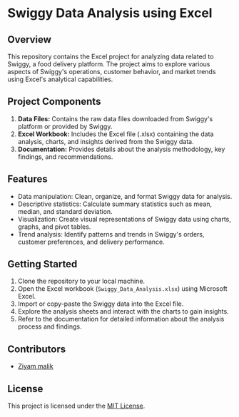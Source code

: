 # Swiggy Data Analysis using Excel

## Overview
This repository contains the Excel project for analyzing data related to Swiggy, a food delivery platform. The project aims to explore various aspects of Swiggy's operations, customer behavior, and market trends using Excel's analytical capabilities.

## Project Components
1. **Data Files:** Contains the raw data files downloaded from Swiggy's platform or provided by Swiggy.
2. **Excel Workbook:** Includes the Excel file (.xlsx) containing the data analysis, charts, and insights derived from the Swiggy data.
3. **Documentation:** Provides details about the analysis methodology, key findings, and recommendations.

## Features
- Data manipulation: Clean, organize, and format Swiggy data for analysis.
- Descriptive statistics: Calculate summary statistics such as mean, median, and standard deviation.
- Visualization: Create visual representations of Swiggy data using charts, graphs, and pivot tables.
- Trend analysis: Identify patterns and trends in Swiggy's orders, customer preferences, and delivery performance.

## Getting Started
1. Clone the repository to your local machine.
2. Open the Excel workbook (`Swiggy_Data_Analysis.xlsx`) using Microsoft Excel.
3. Import or copy-paste the Swiggy data into the Excel file.
4. Explore the analysis sheets and interact with the charts to gain insights.
5. Refer to the documentation for detailed information about the analysis process and findings.



## Contributors
- [Ziyam malik](https://github.com/ZiyamMalik/)

## License
This project is licensed under the [MIT License](LICENSE).
